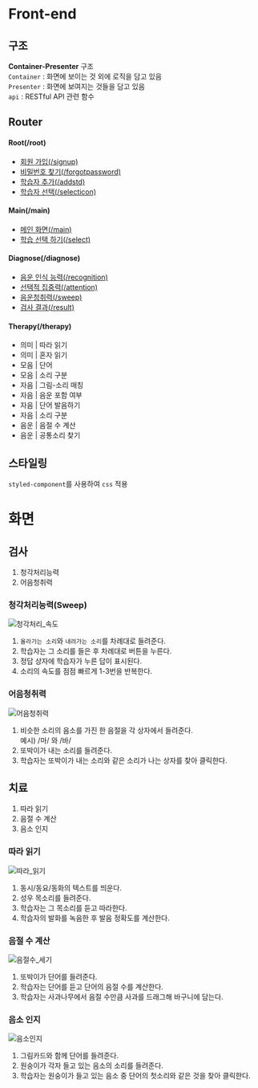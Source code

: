 # Front-end
## 구조
**Container-Presenter** 구조     
`Container` : 화면에 보이는 것 외에 로직을 담고 있음    
`Presenter` : 화면에 보여지는 것들을 담고 있음    
`api`       : RESTful API 관련 함수   

## Router
#### Root(/root)
* [회원 가입(/signup)](http://ec2-13-125-100-8.ap-northeast-2.compute.amazonaws.com:8000/root/signup)
* [비밀번호 찾기(/forgotpassword)](http://ec2-13-125-100-8.ap-northeast-2.compute.amazonaws.com:8000/root/forgotpassword)
* [학습자 추가(/addstd)](http://ec2-13-125-100-8.ap-northeast-2.compute.amazonaws.com:8000/root/addstd)
* [학습자 선택(/selecticon)](http://ec2-13-125-100-8.ap-northeast-2.compute.amazonaws.com:8000/root/selecticon)

#### Main(/main)
* [메인 화면(/main)](http://ec2-13-125-100-8.ap-northeast-2.compute.amazonaws.com:8000/main/main)
* [학습 선택 하기(/select)](http://ec2-13-125-100-8.ap-northeast-2.compute.amazonaws.com:8000/main/select)

#### Diagnose(/diagnose)
* [음운 인식 능력(/recognition)](http://ec2-13-125-100-8.ap-northeast-2.compute.amazonaws.com:8000/diagnose/recognition)
* [선택적 집중력(/attention)](http://ec2-13-125-100-8.ap-northeast-2.compute.amazonaws.com:8000/diagnose/attention)
* [음운청취력(/sweep)](http://ec2-13-125-100-8.ap-northeast-2.compute.amazonaws.com:8000/diagnose/sweep)
* [검사 결과(/result)](http://ec2-13-125-100-8.ap-northeast-2.compute.amazonaws.com:8000/diagnose/result)

#### Therapy(/therapy)
* 의미 | 따라 읽기
* 의미 | 혼자 읽기
* 모음 | 단어
* 모음 | 소리 구분
* 자음 | 그림-소리 매칭
* 자음 | 음운 포함 여부
* 자음 | 단어 발음하기
* 자음 | 소리 구분
* 음운 | 음절 수 계산
* 음운 | 공통소리 찾기
## 스타일링
`styled-component`를 사용하여 `css` 적용
# 화면
## 검사
1. 청각처리능력
2. 어음청취력 
### 청각처리능력(Sweep)
![청각처리_속도](/uploads/b2f153a13ca9d9218384d09e68cfcc1d/7_청각처리_속도.png)
1. `올라가는 소리`와 `내려가는 소리`를 차례대로 들려준다.
2. 학습자는 그 소리를 들은 후 차례대로 버튼을 누른다.
3. 정답 상자에 학습자가 누른 답이 표시된다.
4. 소리의 속도를 점점 빠르게 1-3번을 반복한다.
### 어음청취력
![어음청취력](/uploads/870681955b1d01fe892983d5b3c1722c/8_어음청취력.png)
1. 비슷한 소리의 음소를 가진 한 음절을 각 상자에서 들려준다.    
예시) /마/ 와 /바/
2. 또박이가 내는 소리를 들려준다.
3. 학습자는 또박이가 내는 소리와 같은 소리가 나는 상자를 찾아 클릭한다.
## 치료
1. 따라 읽기
2. 음절 수 계산
3. 음소 인지 
### 따라 읽기
![따라_읽기](/uploads/565221dd38369baf8b8b37c83dda2263/13_따라_읽기.png)
1. 동시/동요/동화의 텍스트를 띄운다.
2. 성우 목소리를 들려준다.
3. 학습자는 그 목소리를 듣고 따라한다.
4. 학습자의 발화를 녹음한 후 발음 정확도를 계산한다.
### 음절 수 계산
![음절수_세기](/uploads/042f7dea22e960563d4d51437ce82594/14_음절수_세기.png)
1. 또박이가 단어를 들려준다.
2. 학습자는 단어를 듣고 단어의 음절 수를 계산한다.
3. 학습자는 사과나무에서 음절 수만큼 사과를 드래그해 바구니에 담는다.
### 음소 인지
![음소인지](/uploads/f4c1f3b7996d7836a27c0d8011c6445c/15_음소인지.png)
1. 그림카드와 함께 단어를 들려준다.
2. 원숭이가 각자 들고 있는 음소의 소리를 들려준다.
3. 학습자는 원숭이가 들고 있는 음소 중 단어의 첫소리와 같은 것을 찾아 클릭한다.
